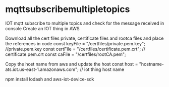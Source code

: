 # mqttsubscribemultipletopics
IOT mqtt subscribe to multiple topics and check for the message received in console
Create an IOT thing in AWS

Download all the cert files private, certificate files and rootca files and place the references in code
const keyFile = "/certfiles/private.pem.key"; //private.pem.key
const certFile = "/certfiles/certificate.pem.crt"; // certificate.pem.crt
const caFile = "/certfiles/rootCA.pem";

Copy the host name from aws and update the host 
const host = "hostname-ats.iot.us-east-1.amazonaws.com"; // iot thing host name

npm install lodash and aws-iot-device-sdk